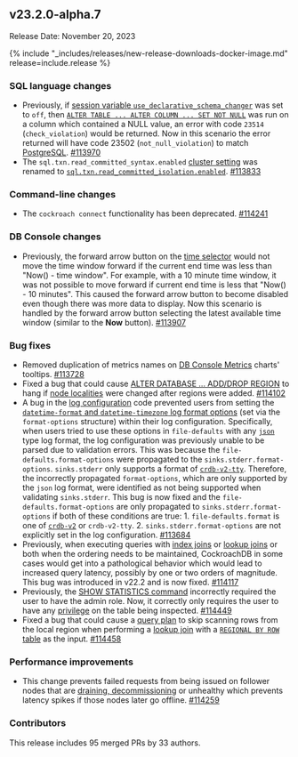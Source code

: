 ## v23.2.0-alpha.7

Release Date: November 20, 2023

{% include "_includes/releases/new-release-downloads-docker-image.md" release=include.release %}

<h3 id="v23-2-0-alpha-7-sql-language-changes">SQL language changes</h3>

- Previously, if [session variable `use_declarative_schema_changer`](../v23.2/session-variables.html#use_declarative_schema_changer) was set to `off`, then [`ALTER TABLE ... ALTER COLUMN ... SET NOT NULL`](../v23.2/alter-table.html#alter-column) was run on a column which contained a NULL value, an error with code `23514` (`check_violation`) would be returned. Now in this scenario the error returned will have code 23502 (`not_null_violation`) to match [PostgreSQL](https://www.postgresql.org/docs/8.4/errcodes-appendix.html). [#113970][#113970]
- The `sql.txn.read_committed_syntax.enabled` [cluster setting](../v23.2/cluster-settings.html) was renamed to [`sql.txn.read_committed_isolation.enabled`](../v23.2/cluster-settings.html#setting-sql-txn-read-committed-isolation-enabled). [#113833][#113833]

<h3 id="v23-2-0-alpha-7-command-line-changes">Command-line changes</h3>

- The `cockroach connect` functionality has been deprecated. [#114241][#114241]

<h3 id="v23-2-0-alpha-7-db-console-changes">DB Console changes</h3>

- Previously, the forward arrow button on the [time selector](../v23.2/ui-statements-page.html#time-interval) would not move the time window forward if the current end time was less than "Now() - time window". For example, with a 10 minute time window, it was not possible to move forward if current end time is less that "Now() - 10 minutes". This caused the forward arrow button to become disabled even though there was more data to display. Now this scenario is handled by the forward arrow button selecting the latest available time window (similar to the **Now** button). [#113907][#113907]

<h3 id="v23-2-0-alpha-7-bug-fixes">Bug fixes</h3>

- Removed duplication of metrics names on [DB Console Metrics](../v23.2/ui-overview.html#metrics) charts' tooltips. [#113728][#113728]
- Fixed a bug that could cause [ALTER DATABASE ... ADD/DROP REGION](../v23.2/alter-database.html#add-region) to hang if [node localities](../v23.2/cockroach-start.html#locality) were changed after regions were added. [#114102][#114102]
- A bug in the [log configuration](../v23.2/configure-logs.html) code prevented users from setting the [`datetime-format` and `datetime-timezone` log format options](../v23.2/configure-logs.html#datetime-field-for-json-format) (set via the `format-options` structure) within their log configuration. Specifically, when users tried to use these options in `file-defaults` with any [`json`](../v23.2/log-formats.html#format-json) type log format, the log configuration was previously unable to be parsed due to validation errors. This was because the `file-defaults.format-options` were propagated to the `sinks.stderr.format-options`. `sinks.stderr` only supports a format of [`crdb-v2-tty`](../v23.2/log-formats.html#format-crdb-v2-tty). Therefore, the incorrectly propagated `format-options`, which are only supported by the `json` log format, were identified as not being supported when validating `sinks.stderr`. This bug is now fixed and the `file-defaults.format-options` are only propagated to `sinks.stderr.format-options` if both of these conditions are true: 1. `file-defaults.format` is one of [`crdb-v2`](../v23.2/log-formats.html#format-crdb-v2) or `crdb-v2-tty`. 2. `sinks.stderr.format-options` are not explicitly set in the log configuration. [#113684][#113684]
- Previously, when executing queries with [index joins](../v23.2/indexes.html#storing-columns) or [lookup joins](../v23.2/joins.html#lookup-joins) or both when the ordering needs to be maintained, CockroachDB in some cases would get into a pathological behavior which would lead to increased query latency, possibly by one or two orders of magnitude. This bug was introduced in v22.2 and is now fixed. [#114117][#114117]
- Previously, the [SHOW STATISTICS command](../v23.2/show-statistics.html) incorrectly required the user to have the admin role. Now, it correctly only requires the user to have any [privilege](../v23.2/security-reference/authorization.html#privileges) on the table being inspected. [#114449][#114449]
- Fixed a bug that could cause a [query plan](../v23.2/cost-based-optimizer.html) to skip scanning rows from the local region when performing a [lookup join](../v23.2/joins.html#lookup-joins) with a [`REGIONAL BY ROW` table](../v23.2/regional-tables.html#regional-by-row-tables) as the input. [#114458][#114458]

<h3 id="v23-2-0-alpha-7-performance-improvements">Performance improvements</h3>

- This change prevents failed requests from being issued on follower nodes that are [draining, decommissioning](../v23.2/node-shutdown.html) or unhealthy which prevents latency spikes if those nodes later go offline. [#114259][#114259]

<div class="release-note-contributors" markdown="1">

<h3 id="v23-2-0-alpha-7-contributors">Contributors</h3>

This release includes 95 merged PRs by 33 authors.

</div>

[#113684]: https://github.com/cockroachdb/cockroach/pull/113684
[#113728]: https://github.com/cockroachdb/cockroach/pull/113728
[#113833]: https://github.com/cockroachdb/cockroach/pull/113833
[#113850]: https://github.com/cockroachdb/cockroach/pull/113850
[#113876]: https://github.com/cockroachdb/cockroach/pull/113876
[#113880]: https://github.com/cockroachdb/cockroach/pull/113880
[#113907]: https://github.com/cockroachdb/cockroach/pull/113907
[#113970]: https://github.com/cockroachdb/cockroach/pull/113970
[#114102]: https://github.com/cockroachdb/cockroach/pull/114102
[#114117]: https://github.com/cockroachdb/cockroach/pull/114117
[#114241]: https://github.com/cockroachdb/cockroach/pull/114241
[#114259]: https://github.com/cockroachdb/cockroach/pull/114259
[#114449]: https://github.com/cockroachdb/cockroach/pull/114449
[#114458]: https://github.com/cockroachdb/cockroach/pull/114458
[1c1ed20ea]: https://github.com/cockroachdb/cockroach/commit/1c1ed20ea
[f3e3583fb]: https://github.com/cockroachdb/cockroach/commit/f3e3583fb
